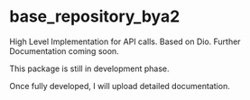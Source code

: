 # base_repository_bya2
High Level Implementation for API calls. Based on Dio. Further Documentation coming soon.

This package is still in development phase.

Once fully developed, I will upload detailed documentation.